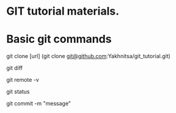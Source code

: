 # GIT tutorial materials.
# Basic git commands
git clone [url]
(git clone git@github.com:Yakhnitsa/git_tutorial.git)

git diff

git remote -v

git status

git commit -m "message"


